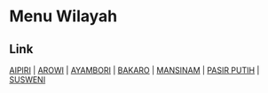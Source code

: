 # Menu Wilayah

## Link

[AIPIRI](https://github.com/gigit-pemilu/pemilu-2024-92-papua-barat/tree/main/pileg-dpr/hitung-suara/sub/92-papua-barat/sub/02-manokwari/sub/13-manokwari-timur/sub/2006-aipiri)
 | 
[AROWI](https://github.com/gigit-pemilu/pemilu-2024-92-papua-barat/tree/main/pileg-dpr/hitung-suara/sub/92-papua-barat/sub/02-manokwari/sub/13-manokwari-timur/sub/2005-arowi)
 | 
[AYAMBORI](https://github.com/gigit-pemilu/pemilu-2024-92-papua-barat/tree/main/pileg-dpr/hitung-suara/sub/92-papua-barat/sub/02-manokwari/sub/13-manokwari-timur/sub/2003-ayambori)
 | 
[BAKARO](https://github.com/gigit-pemilu/pemilu-2024-92-papua-barat/tree/main/pileg-dpr/hitung-suara/sub/92-papua-barat/sub/02-manokwari/sub/13-manokwari-timur/sub/2004-bakaro)
 | 
[MANSINAM](https://github.com/gigit-pemilu/pemilu-2024-92-papua-barat/tree/main/pileg-dpr/hitung-suara/sub/92-papua-barat/sub/02-manokwari/sub/13-manokwari-timur/sub/2002-mansinam)
 | 
[PASIR PUTIH](https://github.com/gigit-pemilu/pemilu-2024-92-papua-barat/tree/main/pileg-dpr/hitung-suara/sub/92-papua-barat/sub/02-manokwari/sub/13-manokwari-timur/sub/1001-pasir-putih)
 | 
[SUSWENI](https://github.com/gigit-pemilu/pemilu-2024-92-papua-barat/tree/main/pileg-dpr/hitung-suara/sub/92-papua-barat/sub/02-manokwari/sub/13-manokwari-timur/sub/2007-susweni)

